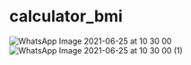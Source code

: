 # calculator_bmi

![WhatsApp Image 2021-06-25 at 10 30 00](https://user-images.githubusercontent.com/76006989/123463628-9b2f8b00-d5a0-11eb-950a-4de6d90a182f.jpeg)
![WhatsApp Image 2021-06-25 at 10 30 00 (1)](https://user-images.githubusercontent.com/76006989/123463633-9cf94e80-d5a0-11eb-8c91-0e2487dfd94a.jpeg)
